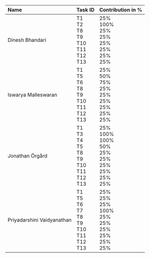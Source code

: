 | Name                       | Task ID                            | Contribution in %                         |
| :------------------------- | :--------------------------------- | :---------------------------------------- |
| Dinesh Bhandari            | T1 <br> T2 <br> T8 <br> T9 <br> T10 <br> T11 <br> T12 <br> T13                 | 25% <br> 100%<br> 25% <br>25%<br>25%<br>25%<br>25%<br>25%                        |                          |
| Iswarya Malleswaran        | T1 <br> T5 <br> T6 <br> T8 <br> T9 <br> T10 <br> T11 <br> T12 <br> T13         | 25% <br> 50% <br> 75% <br>25%<br>25%<br>25%<br>25%<br>25%<br>25%                       |                   |
| Jonathan Örgård            | T1 <br> T3 <br> T4 <br> T5 <br> T8<br> T9 <br> T10 <br> T11 <br> T12 <br> T13 | 25% <br> 100% <br> 100% <br> 50% <br>25% <br>25%<br>25%<br>25%<br>25%<br>25%                        ||
| Priyadarshini Vaidyanathan | T1 <br> T5<br>T6 <br> T7<br> T8 <br> T9 <br> T10 <br> T11 <br> T12 <br> T13   | 25% <br>25%<br> 25%<br>100%<br>25% <br>25%<br>25%<br>25%<br>25%<br>25%                        |
